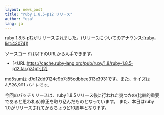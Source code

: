 ```yaml
---
layout: news_post
title: "ruby 1.8.5-p12 リリース"
author: "usa"
lang: ja
---
```


ruby 1.8.5-p12がリリースされました。(リリースについてのアナウンス:[\[ruby-list:43074\]][1])

ソースコードは以下のURLから入手できます。

* [&lt;URL:https://cache.ruby-lang.org/pub/ruby/1.8/ruby-1.8.5-p12.tar.gz&gt;][2]

md5sumは d7d12dd9124c9b7d55cdbbee313e3931です。また、サイズは 4,526,961 バイトです。

今回のパッチリリースは、ruby 1.8.5リリース後に行われた幾つかの(比較的重要であると思われる)修正を取り込んだものとなっています。
また、本日はruby 1.0がリリースされてからちょうど10周年となります。



[1]: https://blade.ruby-lang.org/ruby-list/43074
[2]: https://cache.ruby-lang.org/pub/ruby/1.8/ruby-1.8.5-p12.tar.gz
